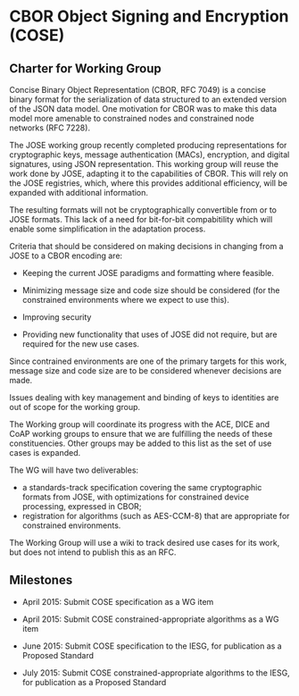 # CBOR Object Signing and Encryption (COSE)

## Charter for Working Group

Concise Binary Object Representation (CBOR, RFC 7049) is a concise
binary format for the serialization of data structured to an extended
version of the JSON data model.  One motivation for CBOR was to make
this data model more amenable to constrained nodes and constrained
node networks (RFC 7228).

The JOSE working group recently completed producing representations
for cryptographic keys, message authentication (MACs), encryption,
and digital signatures, using JSON representation. This working group
will reuse the work done by JOSE, adapting it to the capabilities of
CBOR. This will rely on the JOSE registries, which, where this
provides additional efficiency, will be expanded with additional
information.

The resulting formats will not be cryptographically convertible from
or to JOSE formats.  This lack of a need for bit-for-bit compabitility
which will enable some simplification in the adaptation process.

Criteria that should be considered on making decisions in changing from
a JOSE to a CBOR encoding are: 

- Keeping the current JOSE paradigms and formatting where feasible.

- Minimizing message size and code size should be considered (for the 
constrained environments where we expect to use this).

- Improving security

- Providing new functionality that uses of JOSE did not require, but are 
required for the new use cases.

Since contrained environments are one of the primary targets for this work,
message size and code size are to be considered whenever decisions are made.

Issues dealing with key management and binding of keys to identities are out 
of scope for the working group.

The Working group will coordinate its progress with the ACE, DICE and CoAP
working groups to ensure that we are fulfilling the needs of these constituencies.
Other groups may be added to this list as the set of use cases is expanded.

The WG will have two deliverables:

- a standards-track specification covering the same cryptographic
formats from JOSE, with optimizations for constrained device processing, expressed in CBOR;
- registration for algorithms (such as AES-CCM-8) that are appropriate
for constrained environments.

The Working Group will use a wiki to track desired use cases for its work,
but does not intend to publish this as an RFC.

## Milestones

* April 2015: Submit COSE specification as a WG item

* April 2015: Submit COSE constrained-appropriate algorithms as a WG
  item

* June 2015: Submit COSE specification to the IESG, for publication as
  a Proposed Standard

* July 2015: Submit COSE constrained-appropriate algorithms to the
  IESG, for publication as a Proposed Standard

